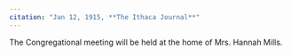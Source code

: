 ```yaml
---
citation: "Jan 12, 1915, **The Ithaca Journal**"
---
```

The Congregational meeting will be held at the home of Mrs. Hannah Mills.